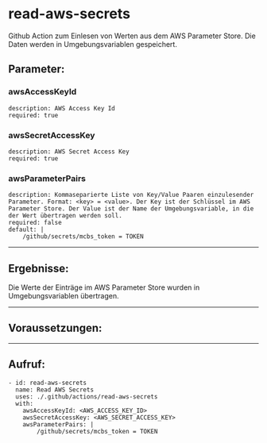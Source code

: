 # read-aws-secrets

Github Action zum Einlesen von Werten aus dem AWS Parameter Store. Die Daten werden in Umgebungsvariablen gespeichert.

## Parameter:
### awsAccessKeyId
    description: AWS Access Key Id
    required: true
### awsSecretAccessKey
    description: AWS Secret Access Key
    required: true
### awsParameterPairs
    description: Kommaseparierte Liste von Key/Value Paaren einzulesender Parameter. Format: <key> = <value>. Der Key ist der Schlüssel im AWS Parameter Store. Der Value ist der Name der Umgebungsvariable, in die der Wert übertragen werden soll.
    required: false
    default: |
        /github/secrets/mcbs_token = TOKEN 

---

## Ergebnisse:

Die Werte der Einträge im AWS Parameter Store wurden in Umgebungsvariablen übertragen.

---

## Voraussetzungen:

---

## Aufruf:

    - id: read-aws-secrets
      name: Read AWS Secrets
      uses: ./.github/actions/read-aws-secrets
      with:
        awsAccessKeyId: <AWS_ACCESS_KEY_ID>
        awsSecretAccessKey: <AWS_SECRET_ACCESS_KEY>
        awsParameterPairs: |
            /github/secrets/mcbs_token = TOKEN